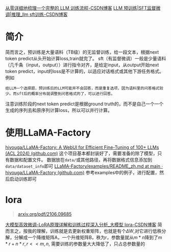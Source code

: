 [从零详细地梳理一个完整的 LLM 训练流程-CSDN博客](https://blog.csdn.net/qq_27590277/article/details/131447830)
[LLM 预训练|SFT监督微调|推理_llm sft训练-CSDN博客](https://blog.csdn.net/Maxcu/article/details/137214383)
# 简介
简而言之，预训练是大量语料（TB级）的无监督训练，给一段文本，根据next token predict从头开始计算loss,train就完了。
sft（有监督微调）一般是少量语料（几千条（input，output））进行指令对齐，是给定input，从output开始next token predict，input的loss是不计算的，以适应对话格式或其他下游任务格式。
例如
```
给LLM一个选择题，预训练后的LLM可能并不会回答，而是重复选项，因为语料里的问答格式较少。而sft后的概率分布就调整到问答格式的了，可以进行回答。
```
注意训练阶段的next token predict是根据ground truth的，而不是自己一个一个生成的序列去和原序列计算loss，所以可以并行计算。
# 使用LLaMA-Factory
[hiyouga/LLaMA-Factory: A WebUI for Efficient Fine-Tuning of 100+ LLMs (ACL 2024) (github.com)](https://github.com/hiyouga/LLaMA-Factory)
这个项目基本都封装好了，需要准备的除了模型，只有数据和配置文件。
数据放在`data/`或其他路径，再将数据格式信息添加到`data/dataset_info`即可
[LLaMA-Factory/examples/README_zh.md at main · hiyouga/LLaMA-Factory (github.com)](https://github.com/hiyouga/LLaMA-Factory/blob/main/examples/README_zh.md)
参考examples中的例子，进行配置，然后启动训练即可

# lora
>[arxiv.org/pdf/2106.09685](https://arxiv.org/pdf/2106.09685) 

[大模型高效微调-LoRA原理详解和训练过程深入分析_大模型 lora-CSDN博客](https://blog.csdn.net/m0_63171455/article/details/139614304)
简而言之，按我的理解，训练就是去更新权重矩阵，也就是有个$\Delta W$,对它进行低秩分解，分解成一个降维矩阵A，一个升维矩阵B，秩为r，参数量就从$m*n$降到了$m*r+n*r,r<<m,n$, 需要训练的参数量大大降低了，只占总参数量的